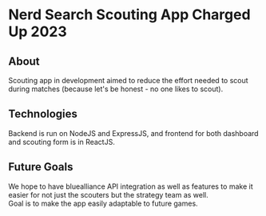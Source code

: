 # Nerd Search Scouting App Charged Up 2023

## About  

Scouting app in development aimed to reduce the effort needed to scout during matches (because let's be honest - no one likes to scout).  

## Technologies

Backend is run on NodeJS and ExpressJS, and frontend for both dashboard and scouting form is in ReactJS.  

## Future Goals

We hope to have bluealliance API integration as well as features to make it easier for not just the scouters but the strategy team as well.  
Goal is to make the app easily adaptable to future games.
